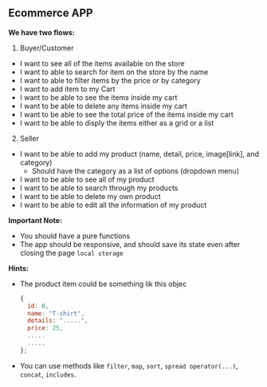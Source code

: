
## Ecommerce APP

**We have two flows:**
1. Buyer/Customer

* I want to see all of the items available on the store
* I want to able to search for item on the store by the name 
* I want to able to filter items by the price or by category
* I want to add item to my Cart
* I want to be able to see the items inside my cart
* I want to be able to delete any items inside my cart
* I want to be able to see the total price of the items inside my cart
* I want to be able to disply the items either as a grid or a list
 
2. Seller
* I want to be able to add my product (name, detail, price, image[link], and category)
  * Should have the category as a list of options (dropdown menu)
* I want to be able to see all of my product
* I want to be able to search through my products
* I want to be able to delete my own product
* I want to be able to edit all the information of my product


**Important Note:** 
- You should have a pure functions 
- The app should be responsive, and should save its state even after closing the page `local storage`

**Hints:**
* The product item could be something lik this objec

  ```js
  {
    id: 0, 
    name: "T-shirt",
    details: ".....",
    price: 25,
    .....
    .....
  };
  ```
* You can use methods like `filter`, `map`, `sort`, `spread operator(...)`, `concat`, `includes`.


